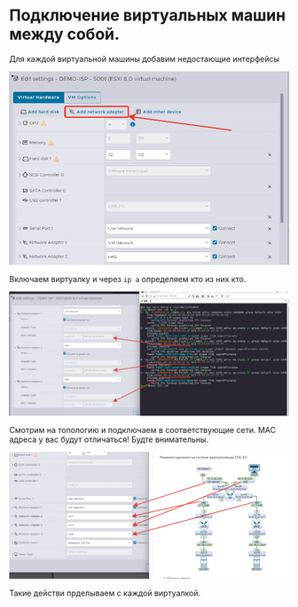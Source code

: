# Подключение виртуальных машин между собой.

Для каждой виртуальной машины добавим недостающие интерфейсы

<p align="center">
  <img src="./pic1.png">
</p>

Включаем виртуалку и через `ip a` определяем кто из них кто.

<p align="center">
  <img src="./pic2.png">
</p>

Смотрим на топологию и подключаем в соответствующие сети. MAC адреса у вас будут отличаться! Будте внимательны.

<p align="center">
  <img src="./pic3.png">
</p>

Такие действи прделываем с каждой виртуалкой.